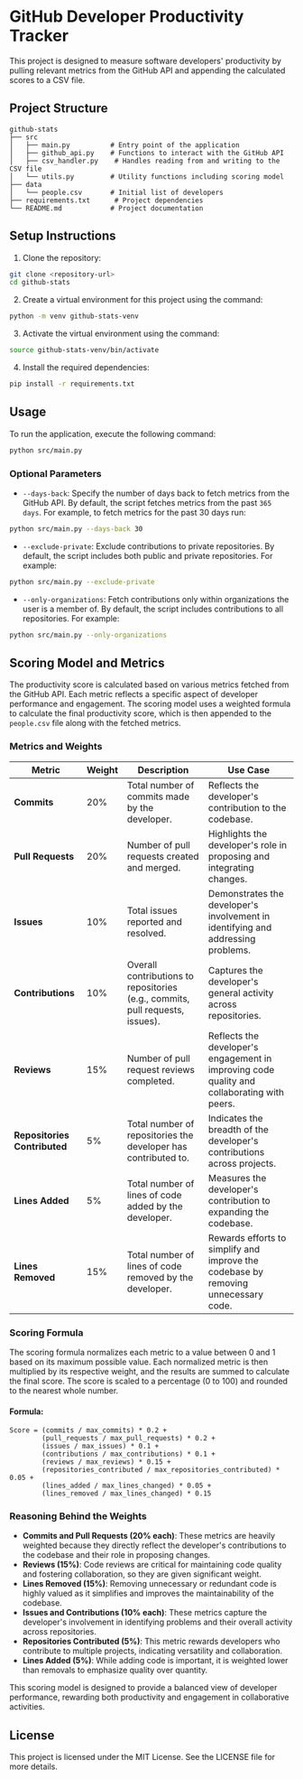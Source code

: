 # GitHub Developer Productivity Tracker

This project is designed to measure software developers' productivity by pulling relevant metrics from the GitHub API and appending the calculated scores to a CSV file. 

## Project Structure

```
github-stats
├── src
│   ├── main.py          # Entry point of the application
│   ├── github_api.py    # Functions to interact with the GitHub API
│   ├── csv_handler.py    # Handles reading from and writing to the CSV file
│   └── utils.py         # Utility functions including scoring model
├── data
│   └── people.csv       # Initial list of developers
├── requirements.txt      # Project dependencies
└── README.md            # Project documentation
```

## Setup Instructions

1. Clone the repository:
```bash
git clone <repository-url>
cd github-stats
```

2. Create a virtual environment for this project using the command:
```bash
python -m venv github-stats-venv
```

3. Activate the virtual environment using the command:
```bash
source github-stats-venv/bin/activate
```

4. Install the required dependencies:
```bash
pip install -r requirements.txt
```

## Usage

To run the application, execute the following command:
```bash
python src/main.py
```

### Optional Parameters
- `--days-back`: Specify the number of days back to fetch metrics from the GitHub API. By default, the script fetches metrics from the past `365 days`. For example, to fetch metrics for the past 30 days run:
```bash
python src/main.py --days-back 30
```
- `--exclude-private`: Exclude contributions to private repositories. By default, the script includes both public and private repositories. For example:
```bash
python src/main.py --exclude-private
```
- `--only-organizations`: Fetch contributions only within organizations the user is a member of. By default, the script includes contributions to all repositories. For example:
```bash
python src/main.py --only-organizations
```

## Scoring Model and Metrics

The productivity score is calculated based on various metrics fetched from the GitHub API. Each metric reflects a specific aspect of developer performance and engagement. The scoring model uses a weighted formula to calculate the final productivity score, which is then appended to the `people.csv` file along with the fetched metrics.

### Metrics and Weights

| Metric                     | Weight | Description                                                                                     | Use Case                                                                                     |
|----------------------------|--------|-------------------------------------------------------------------------------------------------|---------------------------------------------------------------------------------------------|
| **Commits**                | 20%    | Total number of commits made by the developer.                                                 | Reflects the developer's contribution to the codebase.                                      |
| **Pull Requests**          | 20%    | Number of pull requests created and merged.                                                    | Highlights the developer's role in proposing and integrating changes.                      |
| **Issues**                 | 10%    | Total issues reported and resolved.                                                            | Demonstrates the developer's involvement in identifying and addressing problems.            |
| **Contributions**          | 10%    | Overall contributions to repositories (e.g., commits, pull requests, issues).                  | Captures the developer's general activity across repositories.                             |
| **Reviews**                | 15%    | Number of pull request reviews completed.                                                      | Reflects the developer's engagement in improving code quality and collaborating with peers. |
| **Repositories Contributed** | 5%   | Total number of repositories the developer has contributed to.                                 | Indicates the breadth of the developer's contributions across projects.                    |
| **Lines Added**            | 5%     | Total number of lines of code added by the developer.                                          | Measures the developer's contribution to expanding the codebase.                           |
| **Lines Removed**          | 15%    | Total number of lines of code removed by the developer.                                        | Rewards efforts to simplify and improve the codebase by removing unnecessary code.          |

### Scoring Formula

The scoring formula normalizes each metric to a value between 0 and 1 based on its maximum possible value. Each normalized metric is then multiplied by its respective weight, and the results are summed to calculate the final score. The score is scaled to a percentage (0 to 100) and rounded to the nearest whole number.

#### Formula:
```
Score = (commits / max_commits) * 0.2 +
        (pull_requests / max_pull_requests) * 0.2 +
        (issues / max_issues) * 0.1 +
        (contributions / max_contributions) * 0.1 +
        (reviews / max_reviews) * 0.15 +
        (repositories_contributed / max_repositories_contributed) * 0.05 +
        (lines_added / max_lines_changed) * 0.05 +
        (lines_removed / max_lines_changed) * 0.15
```

### Reasoning Behind the Weights

- **Commits and Pull Requests (20% each)**: These metrics are heavily weighted because they directly reflect the developer's contributions to the codebase and their role in proposing changes.
- **Reviews (15%)**: Code reviews are critical for maintaining code quality and fostering collaboration, so they are given significant weight.
- **Lines Removed (15%)**: Removing unnecessary or redundant code is highly valued as it simplifies and improves the maintainability of the codebase.
- **Issues and Contributions (10% each)**: These metrics capture the developer's involvement in identifying problems and their overall activity across repositories.
- **Repositories Contributed (5%)**: This metric rewards developers who contribute to multiple projects, indicating versatility and collaboration.
- **Lines Added (5%)**: While adding code is important, it is weighted lower than removals to emphasize quality over quantity.

This scoring model is designed to provide a balanced view of developer performance, rewarding both productivity and engagement in collaborative activities.

## License

This project is licensed under the MIT License. See the LICENSE file for more details.